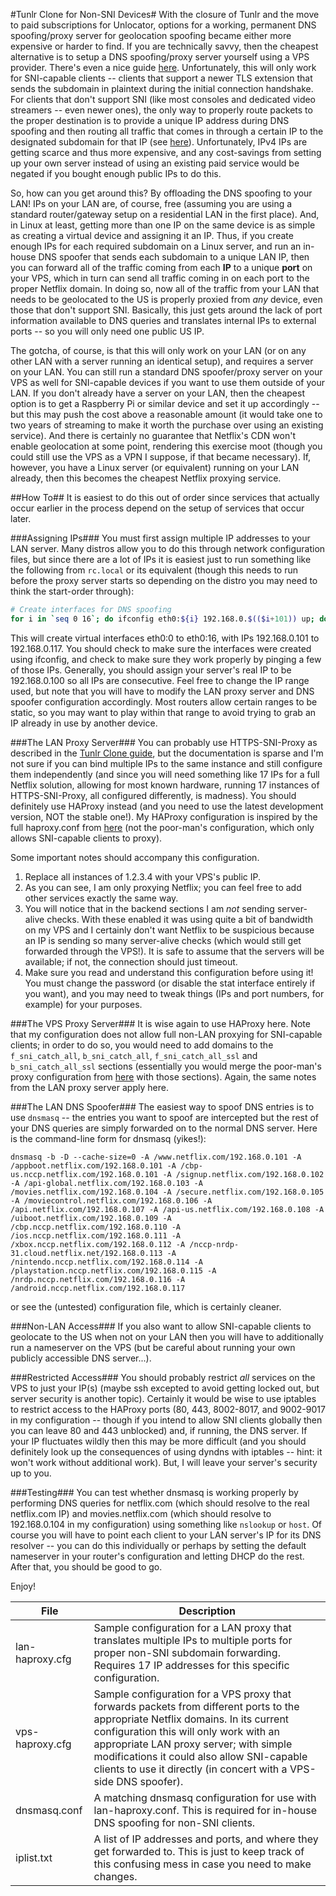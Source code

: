 #Tunlr Clone for Non-SNI Devices#
With the closure of Tunlr and the move to paid subscriptions for Unlocator, options for a working, permanent DNS spoofing/proxy server for geolocation spoofing became either more expensive or harder to find. If you are technically savvy, then the cheapest alternative is to setup a DNS spoofing/proxy server yourself using a VPS provider. There's even a nice guide [here](http://corporate-gadfly.github.io/Tunlr-Clone/). Unfortunately, this will only work for SNI-capable clients -- clients that support a newer TLS extension that sends the subdomain in plaintext during the initial connection handshake. For clients that don't support SNI (like most consoles and dedicated video streamers -- even newer ones), the only way to properly route packets to the proper destination is to provide a unique IP address during DNS spoofing and then routing all traffic that comes in through a certain IP to the designated subdomain for that IP (see [here](http://trick77.com/2014/03/01/tunlr-style-dns-unblocking-pandora-netflix-hulu-et-al/)). Unfortunately, IPv4 IPs are getting scarce and thus more expensive, and any cost-savings from setting up your own server instead of using an existing paid service would be negated if you bought enough public IPs to do this.

So, how can you get around this? By offloading the DNS spoofing to your LAN! IPs on your LAN are, of course, free (assuming you are using a standard router/gateway setup on a residential LAN in the first place). And, in Linux at least, getting more than one IP on the same device is as simple as creating a virtual device and assigning it an IP. Thus, if you create enough IPs for each required subdomain on a Linux server, and run an in-house DNS spoofer that sends each subdomain to a unique LAN IP, then you can forward all of the traffic coming from each **IP** to a unique **port** on your VPS, which in turn can send all traffic coming in on each port to the proper Netflix domain. In doing so, now all of the traffic from your LAN that needs to be geolocated to the US is properly proxied from *any* device, even those that don't support SNI. Basically, this just gets around the lack of port information available to DNS queries and translates internal IPs to external ports -- so you will only need one public US IP.

The gotcha, of course, is that this will only work on your LAN (or on any other LAN with a server running an identical setup), and requires a server on your LAN. You can still run a standard DNS spoofer/proxy server on your VPS as well for SNI-capable devices if you want to use them outside of your LAN. If you don't already have a server on your LAN, then the cheapest option is to get a Raspberry Pi or similar device and set it up accordingly -- but this may push the cost above a reasonable amount (it would take one to two years of streaming to make it worth the purchase over using an existing service). And there is certainly no guarantee that Netflix's CDN won't enable geolocation at some point, rendering this exercise moot (though you could still use the VPS as a VPN I suppose, if that became necessary). If, however, you have a Linux server (or equivalent) running on your LAN already, then this becomes the cheapest Netflix proxying service.

##How To##
It is easiest to do this out of order since services that actually occur earlier in the process depend on the setup of services that occur later.

###Assigning IPs###
You must first assign multiple IP addresses to your LAN server. Many distros allow you to do this through network configuration files, but since there are a lot of IPs it is easiest just to run something like the following from `rc.local` or its equivalent (though this needs to run before the proxy server starts so depending on the distro you may need to think the start-order through):
```bash
# Create interfaces for DNS spoofing
for i in `seq 0 16`; do ifconfig eth0:${i} 192.168.0.$(($i+101)) up; done
```
This will create virtual interfaces eth0:0 to eth0:16, with IPs 192.168.0.101 to 192.168.0.117. You should check to make sure the interfaces were created using ifconfig, and check to make sure they work properly by pinging a few of those IPs. Generally, you should assign your server's real IP to be 192.168.0.100 so all IPs are consecutive. Feel free to change the IP range used, but note that you will have to modify the LAN proxy server and DNS spoofer configuration accordingly. Most routers allow certain ranges to be static, so you may want to play within that range to avoid trying to grab an IP already in use by another device.

###The LAN Proxy Server###
You can probably use HTTPS-SNI-Proxy as described in the [Tunlr Clone guide](http://corporate-gadfly.github.io/Tunlr-Clone/), but the documentation is sparse and I'm not sure if you can bind multiple IPs to the same instance and still configure them independently (and since you will need something like 17 IPs for a full Netflix solution, allowing for most known hardware, running 17 instances of HTTPS-SNI-Proxy, all configured differently, is madness). You should definitely use HAProxy instead (and you need to use the latest development version, NOT the stable one!). My HAProxy configuration is inspired by the full haproxy.conf from [here](https://github.com/trick77/tunlr-style-dns-unblocking) (not the poor-man's configuration, which only allows SNI-capable clients to proxy).

Some important notes should accompany this configuration.

1. Replace all instances of 1.2.3.4 with your VPS's public IP.
2. As you can see, I am only proxying Netflix; you can feel free to add other services exactly the same way.
3. You will notice that in the backend sections I am *not* sending server-alive checks. With these enabled it was using quite a bit of bandwidth on my VPS and I certainly don't want Netflix to be suspicious because an IP is sending so many server-alive checks (which would still get forwarded through the VPS!). It is safe to assume that the servers will be available; if not, the connection should just timeout.
4. Make sure you read and understand this configuration before using it! You must change the password (or disable the stat interface entirely if you want), and you may need to tweak things (IPs and port numbers, for example) for your purposes.

###The VPS Proxy Server###
It is wise again to use HAProxy here. Note that my configuration does not allow full non-LAN proxying for SNI-capable clients; in order to do so, you would need to add domains to the `f_sni_catch_all`, `b_sni_catch_all`, `f_sni_catch_all_ssl` and `b_sni_catch_all_ssl` sections (essentially you would merge the poor-man's proxy configuration from [here](https://github.com/trick77/tunlr-style-dns-unblocking) with those sections). Again, the same notes from the LAN proxy server apply here.

###The LAN DNS Spoofer###
The easiest way to spoof DNS entries is to use `dnsmasq` -- the entries you want to spoof are intercepted but the rest of your DNS queries are simply forwarded on to the normal DNS server. Here is the command-line form for dnsmasq (yikes!):
```
dnsmasq -b -D --cache-size=0 -A /www.netflix.com/192.168.0.101 -A /appboot.netflix.com/192.168.0.101 -A /cbp-us.nccp.netflix.com/192.168.0.101 -A /signup.netflix.com/192.168.0.102 -A /api-global.netflix.com/192.168.0.103 -A /movies.netflix.com/192.168.0.104 -A /secure.netflix.com/192.168.0.105 -A /moviecontrol.netflix.com/192.168.0.106 -A /api.netflix.com/192.168.0.107 -A /api-us.netflix.com/192.168.0.108 -A /uiboot.netflix.com/192.168.0.109 -A /cbp.nccp.netflix.com/192.168.0.110 -A /ios.nccp.netflix.com/192.168.0.111 -A /xbox.nccp.netflix.com/192.168.0.112 -A /nccp-nrdp-31.cloud.netflix.net/192.168.0.113 -A /nintendo.nccp.netflix.com/192.168.0.114 -A /playstation.nccp.netflix.com/192.168.0.115 -A /nrdp.nccp.netflix.com/192.168.0.116 -A /android.nccp.netflix.com/192.168.0.117
```
or see the (untested) configuration file, which is certainly cleaner.

###Non-LAN Access###
If you also want to allow SNI-capable clients to geolocate to the US when not on your LAN then you will have to additionally run a nameserver on the VPS (but be careful about running your own publicly accessible DNS server...).

###Restricted Access###
You should probably restrict *all* services on the VPS to just your IP(s) (maybe ssh excepted to avoid getting locked out, but server security is another topic). Certainly it would be wise to use iptables to restrict access to the HAProxy ports (80, 443, 8002-8017, and 9002-9017 in my configuration -- though if you intend to allow SNI clients globally then you can leave 80 and 443 unblocked) and, if running, the DNS server. If your IP fluctuates wildly then this may be more difficult (and you should definitely look up the consequences of using dyndns with iptables -- hint: it won't work without additional work). But, I will leave your server's security up to you.

###Testing###
You can test whether dnsmasq is working properly by performing DNS queries for netflix.com (which should resolve to the real netflix.com IP) and movies.netflix.com (which should resolve to 192.168.0.104 in my configuration) using something like `nslookup` or `host`. Of course you will have to point each client to your LAN server's IP for its DNS resolver -- you can do this individually or perhaps by setting the default nameserver in your router's configuration and letting DHCP do the rest. After that, you should be good to go.

Enjoy!

| File | Description |
| ---------- | ---------- |
| lan-haproxy.cfg | Sample configuration for a LAN proxy that translates multiple IPs to multiple ports for proper non-SNI subdomain forwarding. Requires 17 IP addresses for this specific configuration. |
| vps-haproxy.cfg | Sample configuration for a VPS proxy that forwards packets from different ports to the appropriate Netflix domains. In its current configuration this will only work with an appropriate LAN proxy server; with simple modifications it could also allow SNI-capable clients to use it directly (in concert with a VPS-side DNS spoofer). |
| dnsmasq.conf | A matching dnsmasq configuration for use with lan-haproxy.conf. This is required for in-house DNS spoofing for non-SNI clients. |
| iplist.txt | A list of IP addresses and ports, and where they get forwarded to. This is just to keep track of this confusing mess in case you need to make changes. |
